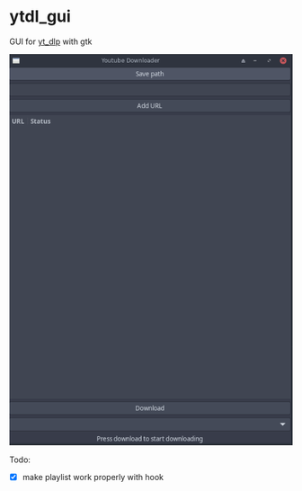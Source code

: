 # ytdl_gui

GUI for [yt_dlp](https://github.com/yt-dlp/yt-dlp) with gtk

![screenshot](img/scr.png)

Todo:

- [x] make playlist work properly with hook
